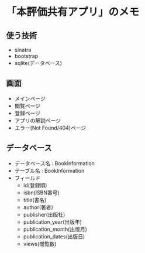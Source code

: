# 「本評価共有アプリ」のメモ

## 使う技術
* sinatra
* bootstrap
* sqlite(データベース)

## 画面
* メインページ
* 閲覧ページ
* 登録ページ
* アプリの解説ページ
* エラー(Not Found/404)ページ

## データベース
* データベース名   :   BookInformation
* テーブル名 :   BookInformation
* フィールド
    * id(登録順)
    * isbn(ISBN番号)
    * title(書名)
    * author(著者)
    * publisher(出版社)
    * publication_year(出版年)
    * publication_month(出版月)
    * publication_dates(出版日)
    * views(閲覧数)
    
